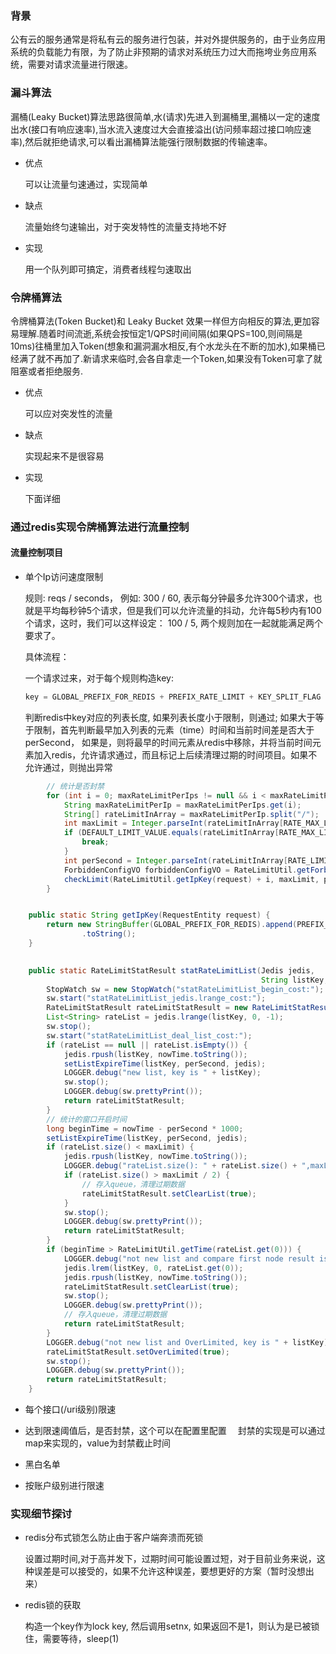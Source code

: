 <!--
author: checkking
date: 2017-05-01
title: 接口流量控制
tags: 系统设计
category: 系统设计
status: publish
summary: ratelimit常用方案，漏斗算法以及令牌桶算法
-->
### 背景
公有云的服务通常是将私有云的服务进行包装，并对外提供服务的，由于业务应用系统的负载能力有限，为了防止非预期的请求对系统压力过大而拖垮业务应用系统，需要对请求流量进行限速。

### 漏斗算法
漏桶(Leaky Bucket)算法思路很简单,水(请求)先进入到漏桶里,漏桶以一定的速度出水(接口有响应速率),当水流入速度过大会直接溢出(访问频率超过接口响应速率),然后就拒绝请求,可以看出漏桶算法能强行限制数据的传输速率。

- 优点
  
  可以让流量匀速通过，实现简单
  
- 缺点

  流量始终匀速输出，对于突发特性的流量支持地不好
  
- 实现
  
  用一个队列即可搞定，消费者线程匀速取出
  
### 令牌桶算法

令牌桶算法(Token Bucket)和 Leaky Bucket 效果一样但方向相反的算法,更加容易理解.随着时间流逝,系统会按恒定1/QPS时间间隔(如果QPS=100,则间隔是10ms)往桶里加入Token(想象和漏洞漏水相反,有个水龙头在不断的加水),如果桶已经满了就不再加了.新请求来临时,会各自拿走一个Token,如果没有Token可拿了就阻塞或者拒绝服务.

- 优点

  可以应对突发性的流量
  
- 缺点

  实现起来不是很容易
  
- 实现
  
  下面详细
  
### 通过redis实现令牌桶算法进行流量控制

#### 流量控制项目

- 单个Ip访问速度限制
  
  规则: reqs / seconds， 例如: 300 / 60, 表示每分钟最多允许300个请求，也就是平均每秒钟5个请求，但是我们可以允许流量的抖动，允许每5秒内有100个请求，这时，我们可以这样设定： 100 / 5, 两个规则加在一起就能满足两个要求了。
  
  具体流程：
  
  一个请求过来，对于每个规则构造key:
  ```java
  key = GLOBAL_PREFIX_FOR_REDIS + PREFIX_RATE_LIMIT + KEY_SPLIT_FLAG + request.getClientIp() + i;
  ```
     
     判断redis中key对应的列表长度, 如果列表长度小于限制，则通过; 如果大于等于限制，首先判断最早加入列表的元素（time）时间和当前时间差是否大于perSecond， 如果是，则将最早的时间元素从redis中移除，并将当前时间元素加入redis，允许请求通过，而且标记上后续清理过期的时间项目。如果不允许通过，则抛出异常

```java
        // 统计是否封禁
        for (int i = 0; maxRateLimitPerIps != null && i < maxRateLimitPerIps.size(); i++) {
            String maxRateLimitPerIp = maxRateLimitPerIps.get(i);
            String[] rateLimitInArray = maxRateLimitPerIp.split("/");
            int maxLimit = Integer.parseInt(rateLimitInArray[RATE_MAX_LIMITED_INDEX]);
            if (DEFAULT_LIMIT_VALUE.equals(rateLimitInArray[RATE_MAX_LIMITED_INDEX])) {
                break;
            }
            int perSecond = Integer.parseInt(rateLimitInArray[RATE_LIMITED_STAT_SECOND_INDEX]);
            ForbiddenConfigVO forbiddenConfigVO = RateLimitUtil.getForbiddenConfig(rateLimitInArray, nowTime);
            checkLimit(RateLimitUtil.getIpKey(request) + i, maxLimit, perSecond, nowTime, forbiddenConfigVO);
        }


    public static String getIpKey(RequestEntity request) {
        return new StringBuffer(GLOBAL_PREFIX_FOR_REDIS).append(PREFIX_RATE_LIMIT).append(KEY_SPLIT_FLAG).append(request.getClientIp()).append(KEY_SPLIT_FLAG)
                .toString();
    }
    
```

```java
    public static RateLimitStatResult statRateLimitList(Jedis jedis,
                                                        String listKey, Long nowTime, int perSecond, int maxLimit) {
        StopWatch sw = new StopWatch("statRateLimitList_begin_cost:"); // 增加时间监控日志
        sw.start("statRateLimitList_jedis.lrange_cost:");
        RateLimitStatResult rateLimitStatResult = new RateLimitStatResult();
        List<String> rateList = jedis.lrange(listKey, 0, -1);
        sw.stop();
        sw.start("statRateLimitList_deal_list_cost:");
        if (rateList == null || rateList.isEmpty()) {
            jedis.rpush(listKey, nowTime.toString());
            setListExpireTime(listKey, perSecond, jedis);
            LOGGER.debug("new list, key is " + listKey);
            sw.stop();
            LOGGER.debug(sw.prettyPrint());
            return rateLimitStatResult;
        }
        // 统计的窗口开启时间
        long beginTime = nowTime - perSecond * 1000;
        setListExpireTime(listKey, perSecond, jedis);
        if (rateList.size() < maxLimit) {
            jedis.rpush(listKey, nowTime.toString());
            LOGGER.debug("rateList.size(): " + rateList.size() + ",maxLimit" + maxLimit + ",now is:" + nowTime);
            if (rateList.size() > maxLimit / 2) {
                // 存入queue，清理过期数据
                rateLimitStatResult.setClearList(true);
            }
            sw.stop();
            LOGGER.debug(sw.prettyPrint());
            return rateLimitStatResult;
        }
        if (beginTime > RateLimitUtil.getTime(rateList.get(0))) {
            LOGGER.debug("not new list and compare first node result is delete, key is " + listKey);
            jedis.lrem(listKey, 0, rateList.get(0));
            jedis.rpush(listKey, nowTime.toString());
            rateLimitStatResult.setClearList(true);
            sw.stop();
            LOGGER.debug(sw.prettyPrint());
            // 存入queue，清理过期数据
            return rateLimitStatResult;
        }
        LOGGER.debug("not new list and OverLimited, key is " + listKey);
        rateLimitStatResult.setOverLimited(true);
        sw.stop();
        LOGGER.debug(sw.prettyPrint());
        return rateLimitStatResult;
    }
```

- 每个接口(/uri级别)限速

- 达到限速阈值后，是否封禁，这个可以在配置里配置
　封禁的实现是可以通过map来实现的，value为封禁截止时间

- 黑白名单

- 按账户级别进行限速

### 实现细节探讨
- redis分布式锁怎么防止由于客户端奔溃而死锁
 
  设置过期时间,对于高并发下，过期时间可能设置过短，对于目前业务来说，这种误差是可以接受的，如果不允许这种误差，要想更好的方案（暂时没想出来）
  
- redis锁的获取

  构造一个key作为lock key, 然后调用setnx, 如果返回不是1，则认为是已被锁住，需要等待，sleep(1)


